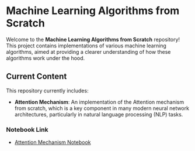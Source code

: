 # Machine Learning Algorithms from Scratch  

Welcome to the **Machine Learning Algorithms from Scratch** repository! This project contains implementations of various machine learning algorithms, aimed at providing a clearer understanding of how these algorithms work under the hood.  

## Current Content  

This repository currently includes:  

- **Attention Mechanism**: An implementation of the Attention mechanism from scratch, which is a key component in many modern neural network architectures, particularly in natural language processing (NLP) tasks.  

### Notebook Link  

- [Attention Mechanism Notebook](TF_1-Attention_from_scratch.ipynb)  

